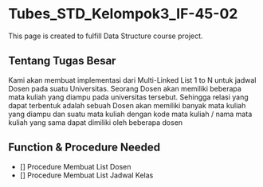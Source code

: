 # Tubes_STD_Kelompok3_IF-45-02
This page is created to fulfill Data Structure course project.

## Tentang Tugas Besar
Kami akan membuat implementasi dari Multi-Linked List 1 to N untuk jadwal Dosen pada suatu Universitas. Seorang Dosen akan memiliki beberapa mata kuliah yang diampu pada universitas tersebut. Sehingga relasi yang dapat terbentuk adalah sebuah Dosen akan memiliki banyak mata kuliah yang diampu dan suatu mata kuliah dengan kode mata kuliah / nama mata kuliah yang sama dapat dimiliki oleh beberapa dosen

## Function & Procedure Needed
- [] Procedure Membuat List Dosen
- [] Procedure Membuat List Jadwal Kelas 
